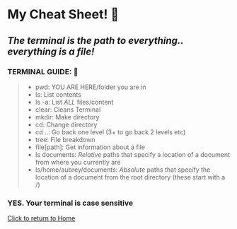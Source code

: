 # My Cheat Sheet! 👀

## *The terminal is the path to everything.. everything is a file!*

### TERMINAL GUIDE: 🦮

>* pwd: YOU ARE HERE/folder you are in
>* ls: List contents
>* ls -a: List *ALL* files/content
>* clear: Cleans Terminal
>* mkdir: Make directory
>* cd: Change directory
>* cd ..: Go back one level (3+ to go back 2 levels etc)
>* tree: File breakdown
>* file[path]: Get information about a file
>* ls documents: *Relative* paths that specify a location of a document from where you currently are
>* ls/home/aubrey/documents: *Absolute* paths that specify the location of a document from the root directory (these start with a /)

### YES. Your terminal is case sensitive

[Click to return to Home](../README.md)
